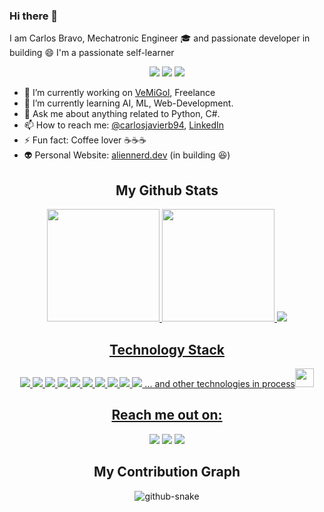 ### **Hi there** 👋

I am Carlos Bravo, Mechatronic Engineer 🎓 and passionate developer in building 😄
I'm a passionate self-learner 

<p align="center">
<img src="https://badges.pufler.dev/visits/carlosbravo1408/carlosbravo1408"/> 
 <img src="https://badges.pufler.dev/repos/carlosbravo1408"/>
 <img src="https://badges.pufler.dev/commits/monthly/carlosbravo1408" />
</p>

- 🔭 I’m currently working on [VeMiGol](https://www.vemigol.com), Freelance
- 🌱 I’m currently learning AI, ML, Web-Development.
- 💬 Ask me about anything related to Python, C#.
- 📫 How to reach me: [@carlosjavierb94](https://twitter.com/carlosjavierb94), [LinkedIn](https://www.linkedin.com/in/carlos-javier-bravo-9036b1161/)
- ⚡ Fun fact: Coffee lover ☕☕☕
- 👽 Personal Website: [aliennerd.dev](https://www.aliennerd.dev/about_me) (in building 😆)

<h2 align="center">My Github Stats</h2>

<div align="center">
  <a href="https://github.com/carlosbravo1408">
  <img height="180em" src="https://github-readme-stats.vercel.app/api?username=carlosbravo1408&show_icons=true&theme=radical&include_all_commits=true&count_private=true"/>
  <img height="180em" src="https://github-readme-stats.vercel.app/api/top-langs/?username=carlosbravo1408&layout=compact&langs_count=7&theme=radical"/>
 <img src="https://activity-graph.herokuapp.com/graph?username=carlosbravo1408&theme=redical">
</div>

<h2 align="center">Technology Stack</h2>

<p align="center">
<img src="https://img.shields.io/badge/-C++-00599C?style=flat-square&logo=c"/>
<img src="https://img.shields.io/badge/-CSharp-00599C?style=flat-square&logo=c"/>
<img src="https://img.shields.io/badge/-java-E34A86?style=flat-square&logo=java"/>
<!--<img src="https://img.shields.io/badge/-HTML5-E34F26?style=flat-square&logo=html5&logoColor=white"/>-->
<!--<img src="https://img.shields.io/badge/-CSS3-1572B6?style=flat-square&logo=css3"/>-->
<!--<img src="https://img.shields.io/badge/-Bootstrap-563D7C?style=flat-square&logo=bootstrap"/>-->
<img src="https://img.shields.io/badge/-Netlify-430098?style=flat-square&logo=netlify"/>
<img src="https://img.shields.io/badge/-Python-black?style=flat-square&logo=python"/>
<img src="https://img.shields.io/badge/-OpenCV-black?style=flat-square&logo=opencv"/>
<img src="https://img.shields.io/badge/-OpenVINO-black?style=flat-square&logo=openvino"/>
<!--<img src="https://img.shields.io/badge/-JavaScript-black?style=flat-square&logo=javascript"/>-->
<!--<img src="https://img.shields.io/badge/-Nodejs-black?style=flat-square&logo=Node.js"/>-->
<!--<img src="https://img.shields.io/badge/-React-black?style=flat-square&logo=react"/>-->
<img src="https://img.shields.io/badge/-MongoDB-black?style=flat-square&logo=mongodb"/>
<img src="https://img.shields.io/badge/-MySQL-black?style=flat-square&logo=mysql"/>
<!--<img src="https://img.shields.io/badge/-Git-black?style=flat-square&logo=git"/>-->
<img src="https://img.shields.io/badge/-GitHub-black?style=flat-square&logo=github"/> ... and other technologies in process<img src="https://emojis.slackmojis.com/emojis/images/1531849430/4246/blob-sunglasses.gif?1531849430" width="30"/>
</p>


<h2 align="center">Reach me out on:</h2>

<div align="center"> 
  <a href = "mailto:carlos.j.bravo@hotmail.com"><img src="https://img.shields.io/badge/Microsoft_Outlook-0078D4?style=for-the-badge&logo=microsoft-outlook&logoColor=white" target="_blank"></a>
  <a href="https://www.linkedin.com/in/carlos-javier-bravo-9036b1161" target="_blank"><img src="https://img.shields.io/badge/-LinkedIn-%230077B5?style=for-the-badge&logo=linkedin&logoColor=white" target="_blank"></a> 
<a href="https://www.aliennerd.dev" target="_blank"><img src="https://img.shields.io/badge/website-000000?style=for-the-badge&logo=About.me&logoColor=white" target="_blank"></a>  
</div>

<h2 align="center"> My Contribution Graph </h2>
<p align="center">
  <picture>
  <source media="(prefers-color-scheme: dark)" srcset="https://raw.githubusercontent.com/carlosbravo1408/carlosbravo1408/output/github-contribution-grid-snake-dark.svg">
  <source media="(prefers-color-scheme: light)" srcset="https://raw.githubusercontent.com/carlosbravo1408/carlosbravo1408/output/github-contribution-grid-snake.svg">
  <img alt="github-snake" src="github-snake.svg" />
</picture>
</center>
</p>

